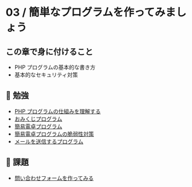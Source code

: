 # 03 / 簡単なプログラムを作ってみましょう

## この章で身に付けること

* PHP プログラムの基本的な書き方
* 基本的なセキュリティ対策

## :book: 勉強

* [PHP プログラムの仕組みを理解する](introduction.md)
* [おみくじプログラム](omikuji.md)
* [簡易電卓プログラム](calc.md)
* [簡易電卓プログラムの脆弱性対策](calc-security.md)
* [メールを送信するプログラム](sendmail.md)

## :memo: 課題

* [問い合わせフォームを作ってみる](contact-form.md)
